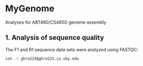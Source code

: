 # MyGenome
Analyses for ABT480/CS485G genome assembly

## 1. Analysis of sequence quality
The F1 and R1 sequence data sets were analyzed using FASTQC:
```bash
ssh -Y ghro223@ghro223.cs.uky.edu

